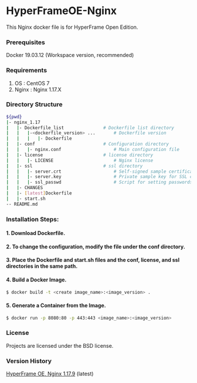 # HyperFrameOE-Nginx

This Nginx docker file is for HyperFrame Open Edition.

### Prerequisites

Docker 19.03.12 (Workspace version, recommended)

### Requirements

1) OS : CentOS 7
2) Nginx : Nginx 1.17.X

### Directory Structure

```bash
${pwd}
|- nginx_1.17
|   |- Dockerfile_list               # Dockerfile list directory
|   |   |-<dockerfile_version> ...       # Dockerfile version
|   |   |   |- Dockerfile
|   |- conf                          # Configuration directory
|   |   |- nginx.conf                    # Main configuration file
|   |- license                       # license directory
|   |   |- LICENSE                       # Nginx license
|   |- ssl                           # ssl directory
|   |   |- server.crt                    # Self-signed sample certificate
|   |   |- server.key                    # Private sample key for SSL certificate
|   |   |- ssl_passwd                    # Script for setting passwords for sample SSL keys
|   |- CHANGES
|   |- [latest]Dockerfile
|   |- start.sh
-- README.md
```

### Installation Steps:

#### 1. Download Dockerfile.

#### 2. To change the configuration, modify the file under the conf directory.

#### 3. Place the Dockerfile and start.sh files and the conf, license, and ssl directories in the same path.

#### 4. Build a Docker Image.

```bash
$ docker build -t <create image_name>:<image_version> .
```

#### 5. Generate a Container from the Image.

```bash
$ docker run -p 8080:80 -p 443:443 <image_name>:<image_version>
```

### License

Projects are licensed under the BSD license.

### Version History

[HyperFrame OE, Nginx 1.17.9](https://github.com/TmaxSoftOfficial/HyperFrameOE-Nginx/blob/master/nginx_1.17/Dockerfile "dockerfile link") (latest)
